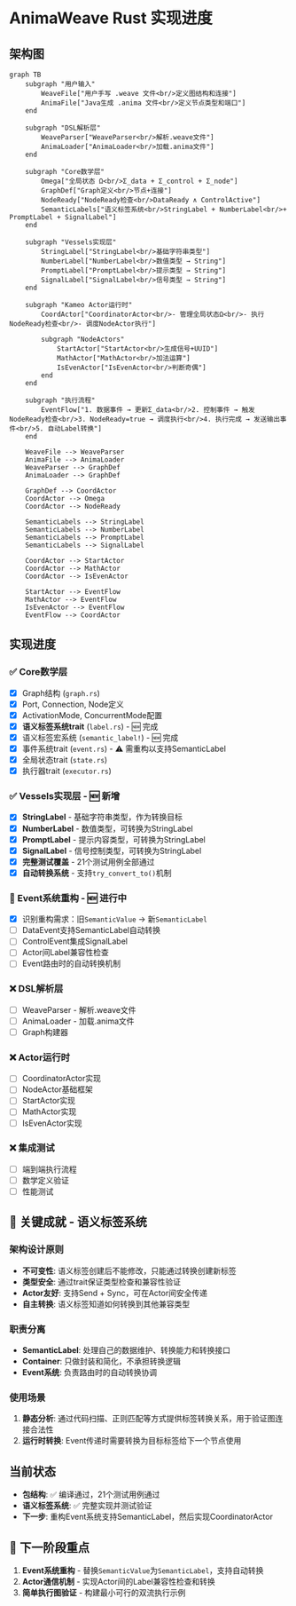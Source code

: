 # AnimaWeave Rust 实现进度

## 架构图

```mermaid
graph TB
    subgraph "用户输入"
        WeaveFile["用户手写 .weave 文件<br/>定义图结构和连接"]
        AnimaFile["Java生成 .anima 文件<br/>定义节点类型和端口"]
    end

    subgraph "DSL解析层"
        WeaveParser["WeaveParser<br/>解析.weave文件"]
        AnimaLoader["AnimaLoader<br/>加载.anima文件"]
    end

    subgraph "Core数学层"
        Omega["全局状态 Ω<br/>Σ_data + Σ_control + Σ_node"]
        GraphDef["Graph定义<br/>节点+连接"]
        NodeReady["NodeReady检查<br/>DataReady ∧ ControlActive"]
        SemanticLabels["语义标签系统<br/>StringLabel + NumberLabel<br/>+ PromptLabel + SignalLabel"]
    end

    subgraph "Vessels实现层"
        StringLabel["StringLabel<br/>基础字符串类型"]
        NumberLabel["NumberLabel<br/>数值类型 → String"]
        PromptLabel["PromptLabel<br/>提示类型 → String"]
        SignalLabel["SignalLabel<br/>信号类型 → String"]
    end

    subgraph "Kameo Actor运行时"
        CoordActor["CoordinatorActor<br/>- 管理全局状态Ω<br/>- 执行NodeReady检查<br/>- 调度NodeActor执行"]
        
        subgraph "NodeActors"
            StartActor["StartActor<br/>生成信号+UUID"]
            MathActor["MathActor<br/>加法运算"]
            IsEvenActor["IsEvenActor<br/>判断奇偶"]
        end
    end

    subgraph "执行流程"
        EventFlow["1. 数据事件 → 更新Σ_data<br/>2. 控制事件 → 触发NodeReady检查<br/>3. NodeReady=true → 调度执行<br/>4. 执行完成 → 发送输出事件<br/>5. 自动Label转换"]
    end

    WeaveFile --> WeaveParser
    AnimaFile --> AnimaLoader
    WeaveParser --> GraphDef
    AnimaLoader --> GraphDef
    
    GraphDef --> CoordActor
    CoordActor --> Omega
    CoordActor --> NodeReady
    
    SemanticLabels --> StringLabel
    SemanticLabels --> NumberLabel
    SemanticLabels --> PromptLabel
    SemanticLabels --> SignalLabel
    
    CoordActor --> StartActor
    CoordActor --> MathActor  
    CoordActor --> IsEvenActor
    
    StartActor --> EventFlow
    MathActor --> EventFlow
    IsEvenActor --> EventFlow
    EventFlow --> CoordActor
```

## 实现进度

### ✅ Core数学层
- [x] Graph结构 (`graph.rs`)
- [x] Port, Connection, Node定义
- [x] ActivationMode, ConcurrentMode配置
- [x] **语义标签系统trait** (`label.rs`) - 🆕 完成
- [x] 语义标签宏系统 (`semantic_label!`) - 🆕 完成
- [x] 事件系统trait (`event.rs`) - ⚠️ 需重构以支持SemanticLabel
- [x] 全局状态trait (`state.rs`) 
- [x] 执行器trait (`executor.rs`)

### ✅ Vessels实现层 - 🆕 新增
- [x] **StringLabel** - 基础字符串类型，作为转换目标
- [x] **NumberLabel** - 数值类型，可转换为StringLabel
- [x] **PromptLabel** - 提示内容类型，可转换为StringLabel  
- [x] **SignalLabel** - 信号控制类型，可转换为StringLabel
- [x] **完整测试覆盖** - 21个测试用例全部通过
- [x] **自动转换系统** - 支持`try_convert_to()`机制

### 🔄 Event系统重构 - 🆕 进行中
- [x] 识别重构需求：旧`SemanticValue` → 新`SemanticLabel`
- [ ] DataEvent支持SemanticLabel自动转换
- [ ] ControlEvent集成SignalLabel  
- [ ] Actor间Label兼容性检查
- [ ] Event路由时的自动转换机制

### ❌ DSL解析层
- [ ] WeaveParser - 解析.weave文件
- [ ] AnimaLoader - 加载.anima文件
- [ ] Graph构建器

### ❌ Actor运行时
- [ ] CoordinatorActor实现
- [ ] NodeActor基础框架
- [ ] StartActor实现
- [ ] MathActor实现
- [ ] IsEvenActor实现

### ❌ 集成测试
- [ ] 端到端执行流程
- [ ] 数学定义验证
- [ ] 性能测试

## 🎯 关键成就 - 语义标签系统

### 架构设计原则
- **不可变性**: 语义标签创建后不能修改，只能通过转换创建新标签
- **类型安全**: 通过trait保证类型检查和兼容性验证
- **Actor友好**: 支持Send + Sync，可在Actor间安全传递
- **自主转换**: 语义标签知道如何转换到其他兼容类型

### 职责分离
- **SemanticLabel**: 处理自己的数据维护、转换能力和转换接口
- **Container**: 只做封装和简化，不承担转换逻辑
- **Event系统**: 负责路由时的自动转换协调

### 使用场景
1. **静态分析**: 通过代码扫描、正则匹配等方式提供标签转换关系，用于验证图连接合法性
2. **运行时转换**: Event传递时需要转换为目标标签给下一个节点使用

## 当前状态
- **包结构**: ✅ 编译通过，21个测试用例通过
- **语义标签系统**: ✅ 完整实现并测试验证
- **下一步**: 重构Event系统支持SemanticLabel，然后实现CoordinatorActor

## 🚀 下一阶段重点
1. **Event系统重构** - 替换`SemanticValue`为`SemanticLabel`，支持自动转换
2. **Actor通信机制** - 实现Actor间的Label兼容性检查和转换
3. **简单执行图验证** - 构建最小可行的双流执行示例 



